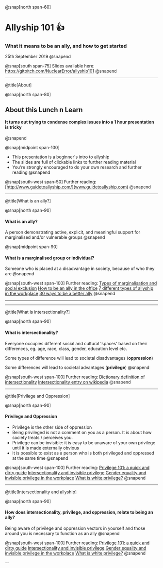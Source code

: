 @snap[north span-60]
# Allyship 101 👍
### What it means to be an ally, and how to get started
25th September 2019
@snapend

@snap[south span-75]
Slides available here:
https://gitpitch.com/NuclearError/allyship101
@snapend

---

@title[About]

@snap[north span-80]
## About this Lunch n Learn
#### It turns out trying to condense complex issues into a 1 hour presentation is tricky
@snapend

@snap[midpoint span-100]
* This presentation is a beginner's intro to allyship
* The slides are full of clickable links to further reading material
* You're strongly encouraged to do your own research and further reading
@snapend

@snap[south-west span-50]
Further reading:
[http://www.guidetoallyship.com/](www.guidetoallyship.com)
@snapend

---

@title[What is an ally?]

@snap[north span-90]
#### What is an ally?  
A person demonstrating active, explicit, and meaningful support for marginalised and/or vulnerable groups
@snapend

@snap[midpoint span-90]
#### What is a marginalised group or individual?   
Someone who is placed at a disadvantage in society, because of who they are
@snapend

@snap[south-west span-100]
Further reading:
[Types of marginalisation and social exclusion](https://en.m.wikipedia.org/wiki/Social_exclusion)
[How to be an ally in the office](https://medium.com/taking-note/how-to-be-an-ally-in-the-office-4d49535370c8)
[7 different types of allyship in the workplace](https://www.themuse.com/advice/what-is-an-ally-7-examples)
[30 ways to be a better ally](https://goodmenproject.com/ethics-values/30-ways-to-be-a-better-ally-hesaid/)
@snapend

---

---

@title[What is intersectionality?]

@snap[north span-90]
#### What is intersectionality?  
Everyone occupies different social and cultural 'spaces' based on their differences, eg. age, race, class, gender, education level etc.

Some types of difference will lead to societal disadvantages (**oppression**)

Some differences will lead to societal advantages (**privilege**)
@snapend

@snap[south-west span-100]
Further reading:
[Dictionary definition of intersectionality](https://www.dictionary.com/browse/intersectionality)
[Intersectionality entry on wikipedia](https://en.wikipedia.org/wiki/Intersectionality)
@snapend

---

@title[Privilege and Oppression]

@snap[north span-90]
#### Privilege and Oppression 

* Privilege is the other side of oppression
* Being privileged is not a comment on you as a person. It is about how society treats / perceives you. 
* Privilege can be invisible: it is easy to be unaware of your own privilege until it is made externally obvious
* It is possible to exist as a person who is both privileged and oppressed at the same time
@snapend

@snap[south-west span-100]
Further reading:
[Privilege 101: a quick and dirty guide](https://everydayfeminism.com/2014/09/what-is-privilege/)
[Intersectionality and invisible privilege](http://www.petrieinventory.com/intersectionality-and-invisible-privilege-class-gender-race)
[Gender equality and invisible privilege in the workplace](https://www.theguardian.com/sustainable-business/2016/jun/08/workplace-gender-equality-invisible-privilege)
[What is white privilege?](https://everydayfeminism.com/2017/06/about-white-privilege-best-of-ef/)
@snapend

---

@title[Intersectionality and allyship]

@snap[north span-90]
#### How does intersectionality, privilege, and oppression, relate to being an ally? 

Being aware of privilege and oppression vectors in yourself and those around you is necessary to function as an ally
@snapend


@snap[south-west span-100]
Further reading:
[Privilege 101: a quick and dirty guide](https://everydayfeminism.com/2014/09/what-is-privilege/)
[Intersectionality and invisible privilege](http://www.petrieinventory.com/intersectionality-and-invisible-privilege-class-gender-race)
[Gender equality and invisible privilege in the workplace](https://www.theguardian.com/sustainable-business/2016/jun/08/workplace-gender-equality-invisible-privilege)
[What is white privilege?](https://everydayfeminism.com/2017/06/about-white-privilege-best-of-ef/)
@snapend

--